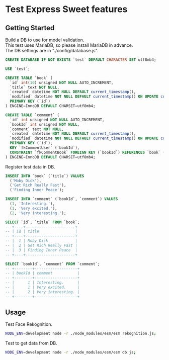 # Test Express Sweet features

## Getting Started

Build a DB to use for model validation.  
This test uses MariaDB, so please install MariaDB in advance.  
The DB settings are in "./config/database.js".

```sql
CREATE DATABASE IF NOT EXISTS `test` DEFAULT CHARACTER SET utf8mb4;

USE `test`;

CREATE TABLE `book` (
  `id` int(10) unsigned NOT NULL AUTO_INCREMENT,
  `title` text NOT NULL,
  `created` datetime NOT NULL DEFAULT current_timestamp(),
  `modified` datetime NOT NULL DEFAULT current_timestamp() ON UPDATE current_timestamp(),
  PRIMARY KEY (`id`)
) ENGINE=InnoDB DEFAULT CHARSET=utf8mb4;

CREATE TABLE `comment` (
  `id` int unsigned NOT NULL AUTO_INCREMENT,
  `bookId` int unsigned NOT NULL,
  `comment` text NOT NULL,
  `created` datetime NOT NULL DEFAULT current_timestamp(),
  `modified` datetime NOT NULL DEFAULT current_timestamp() ON UPDATE current_timestamp(),
  PRIMARY KEY (`id`),
  KEY `fkCommentUser` (`bookId`),
  CONSTRAINT `fkCommentBook` FOREIGN KEY (`bookId`) REFERENCES `book` (`id`)
) ENGINE=InnoDB DEFAULT CHARSET=utf8mb4;
```

Register test data in DB.  

```sql
INSERT INTO `book` (`title`) VALUES
  ('Moby Dick'),
  ('Get Rich Really Fast'),
  ('Finding Inner Peace');

INSERT INTO `comment` (`bookId`, `comment`) VALUES
  (1, 'Interesting.'),
  (1, 'Very excited.'),
  (2, 'Very interesting.');

SELECT `id`, `title` FROM `book`;
-- +----+----------------------+
-- | id | title                |
-- +----+----------------------+
-- |  1 | Moby Dick            |
-- |  2 | Get Rich Really Fast |
-- |  3 | Finding Inner Peace  |
-- +----+----------------------+

SELECT `bookId`, `comment` FROM `comment`;
-- +--------+-------------------+
-- | bookId | comment           |
-- +--------+-------------------+
-- |      1 | Interesting.      |
-- |      1 | Very excited.     |
-- |      2 | Very interesting. |
-- +--------+-------------------+
```

## Usage

Test Face Rekognition.
```sh
NODE_ENV=development node -r ./node_modules/esm/esm rekognition.js;
```

Test to get data from DB.
```sh
NODE_ENV=development node -r ./node_modules/esm/esm db.js;
```